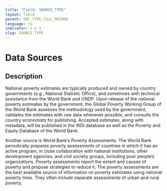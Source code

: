 ```yaml
---
title: "Field: SOURCE_TYPE"
layout: field
parent: SRC_TYPE_COLL_METHOD
language: ru
indicator: 1-2-1
slug: SOURCE_TYPE
---
```

# Data Sources

## Description

National poverty estimates are typically produced and owned by country governments (e.g., National Statistic Office), and sometimes with technical assistance from the World Bank and UNDP. Upon release of the national poverty estimates by the government, the Global Poverty Working Group of the World Bank assesses the methodology used by the government, validates the estimates with raw data whenever possible, and consults the country economists for publishing. Accepted estimates, along with metadata, will be published in the WDI database as well as the Poverty and Equity Database of the World Bank.

Another source is World Bank’s Poverty Assessments. The World Bank periodically prepares poverty assessments of countries in which it has an active program, in close collaboration with national institutions, other development agencies, and civil society groups, including poor people’s organizations. Poverty assessments report the extent and causes of poverty and propose strategies to reduce it. The poverty assessments are the best available source of information on poverty estimates using national poverty lines. They often include separate assessments of urban and rural poverty.